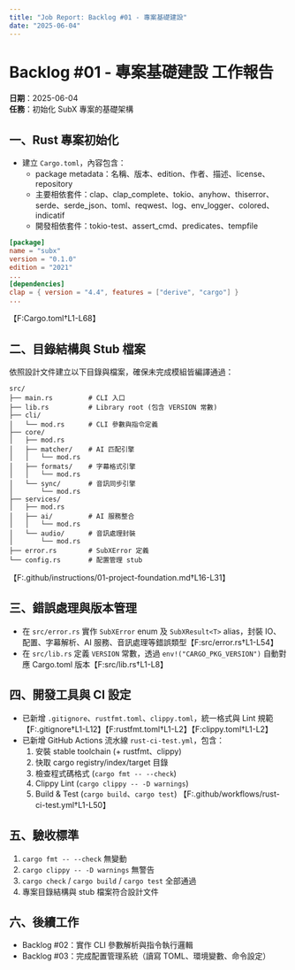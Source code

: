 ```yaml
---
title: "Job Report: Backlog #01 - 專案基礎建設"
date: "2025-06-04"
---
```


# Backlog #01 - 專案基礎建設 工作報告

**日期**：2025-06-04  
**任務**：初始化 SubX 專案的基礎架構

## 一、Rust 專案初始化

- 建立 `Cargo.toml`，內容包含：
  - package metadata：名稱、版本、edition、作者、描述、license、repository
  - 主要相依套件：clap、clap_complete、tokio、anyhow、thiserror、serde、serde_json、toml、reqwest、log、env_logger、colored、indicatif
  - 開發相依套件：tokio-test、assert_cmd、predicates、tempfile
```toml
[package]
name = "subx"
version = "0.1.0"
edition = "2021"
...
[dependencies]
clap = { version = "4.4", features = ["derive", "cargo"] }
...
```
【F:Cargo.toml†L1-L68】

## 二、目錄結構與 Stub 檔案

依照設計文件建立以下目錄與檔案，確保未完成模組皆編譯通過：
```text
src/
├── main.rs         # CLI 入口
├── lib.rs          # Library root (包含 VERSION 常數)
├── cli/
│   └── mod.rs      # CLI 參數與指令定義
├── core/
│   ├── mod.rs
│   ├── matcher/    # AI 匹配引擎
│   │   └── mod.rs
│   ├── formats/    # 字幕格式引擎
│   │   └── mod.rs
│   └── sync/       # 音訊同步引擎
│       └── mod.rs
├── services/
│   ├── mod.rs
│   ├── ai/         # AI 服務整合
│   │   └── mod.rs
│   └── audio/      # 音訊處理封裝
│       └── mod.rs
├── error.rs        # SubXError 定義
└── config.rs       # 配置管理 stub
```
【F:.github/instructions/01-project-foundation.md†L16-L31】

## 三、錯誤處理與版本管理

- 在 `src/error.rs` 實作 `SubXError` enum 及 `SubXResult<T>` alias，封裝 IO、配置、字幕解析、AI 服務、音訊處理等錯誤類型【F:src/error.rs†L1-L54】
- 在 `src/lib.rs` 定義 `VERSION` 常數，透過 `env!("CARGO_PKG_VERSION")` 自動對應 Cargo.toml 版本【F:src/lib.rs†L1-L8】

## 四、開發工具與 CI 設定

- 已新增 `.gitignore`、`rustfmt.toml`、`clippy.toml`，統一格式與 Lint 規範【F:.gitignore†L1-L12】【F:rustfmt.toml†L1-L2】【F:clippy.toml†L1-L2】
- 已新增 GitHub Actions 流水線 `rust-ci-test.yml`，包含：
  1. 安裝 stable toolchain (+ rustfmt、clippy)
  2. 快取 cargo registry/index/target 目錄
  3. 檢查程式碼格式 (`cargo fmt -- --check`)
  4. Clippy Lint (`cargo clippy -- -D warnings`)
  5. Build & Test (`cargo build`、`cargo test`)
【F:.github/workflows/rust-ci-test.yml†L1-L50】

## 五、驗收標準

1. `cargo fmt -- --check` 無變動
2. `cargo clippy -- -D warnings` 無警告
3. `cargo check` / `cargo build` / `cargo test` 全部通過
4. 專案目錄結構與 stub 檔案符合設計文件

## 六、後續工作

- Backlog #02：實作 CLI 參數解析與指令執行邏輯
- Backlog #03：完成配置管理系統（讀寫 TOML、環境變數、命令設定）
